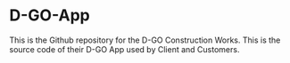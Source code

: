 # D-GO-App
This is the Github repository for the D-GO Construction Works. This is the source code of their D-GO App used by Client and Customers.


